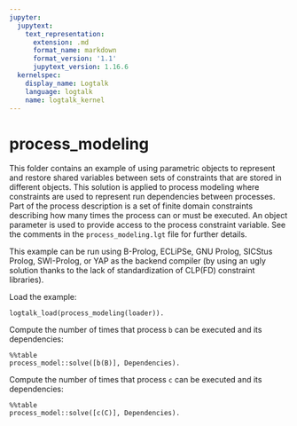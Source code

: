 ```yaml
---
jupyter:
  jupytext:
    text_representation:
      extension: .md
      format_name: markdown
      format_version: '1.1'
      jupytext_version: 1.16.6
  kernelspec:
    display_name: Logtalk
    language: logtalk
    name: logtalk_kernel
---
```


<!--
________________________________________________________________________

This file is part of Logtalk <https://logtalk.org/>  
SPDX-FileCopyrightText: 1998-2025 Paulo Moura <pmoura@logtalk.org>  
SPDX-License-Identifier: Apache-2.0

Licensed under the Apache License, Version 2.0 (the "License");
you may not use this file except in compliance with the License.
You may obtain a copy of the License at

    http://www.apache.org/licenses/LICENSE-2.0

Unless required by applicable law or agreed to in writing, software
distributed under the License is distributed on an "AS IS" BASIS,
WITHOUT WARRANTIES OR CONDITIONS OF ANY KIND, either express or implied.
See the License for the specific language governing permissions and
limitations under the License.
________________________________________________________________________
-->

# process_modeling

This folder contains an example of using parametric objects to represent
and restore shared variables between sets of constraints that are stored
in different objects. This solution is applied to process modeling where
constraints are used to represent run dependencies between processes.
Part of the process description is a set of finite domain constraints
describing how many times the process can or must be executed. An object
parameter is used to provide access to the process constraint variable.
See the comments in the `process_modeling.lgt` file for further details.

This example can be run using B-Prolog, ECLiPSe, GNU Prolog, SICStus
Prolog, SWI-Prolog, or YAP as the backend compiler (by using an ugly
solution thanks to the lack of standardization of CLP(FD) constraint
libraries).

Load the example:

```logtalk
logtalk_load(process_modeling(loader)).
```

Compute the number of times that process `b` can be executed
and its dependencies:

```logtalk
%%table
process_model::solve([b(B)], Dependencies).
```

<!--
B = 2, Dependencies = [a(2),b(2)] ? ;
B = 3, Dependencies = [a(2),b(3)] ? ;
B = 3, Dependencies = [a(3),b(3)] ? ;
false.
-->

Compute the number of times that process `c` can be executed
and its dependencies:

```logtalk
%%table
process_model::solve([c(C)], Dependencies).
```

<!--
C = 3, Dependencies = [b(2),a(2),c(3)] ? ;
C = 4, Dependencies = [b(3),a(3),c(4)] ? ;
false.
-->
